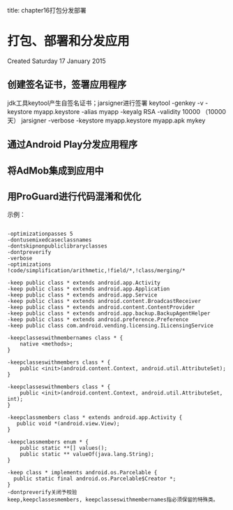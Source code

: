 title: chapter16打包分发部署 


#   打包、部署和分发应用 
Created Saturday 17 January 2015

##  创建签名证书，签署应用程序 
jdk工具keytool产生自签名证书；jarsigner进行签署
keytool -genkey -v -keystore myapp.keystore -alias myapp -keyalg RSA -validity 10000 （10000天）
jarsigner -verbose -keystore myapp.keystore myapp.apk mykey

##  通过Android Play分发应用程序 

##  将AdMob集成到应用中 

##  用ProGuard进行代码混淆和优化 
示例：
```

-optimizationpasses 5
-dontusemixedcaseclassnames
-dontskipnonpubliclibraryclasses
-dontpreverify
-verbose
-optimizations !code/simplification/arithmetic,!field/*,!class/merging/*

-keep public class * extends android.app.Activity
-keep public class * extends android.app.Application
-keep public class * extends android.app.Service
-keep public class * extends android.content.BroadcastReceiver
-keep public class * extends android.content.ContentProvider
-keep public class * extends android.app.backup.BackupAgentHelper
-keep public class * extends android.preference.Preference
-keep public class com.android.vending.licensing.ILicensingService

-keepclasseswithmembernames class * {
	native <methods>;
}

-keepclasseswithmembers class * {
	public <init>(android.content.Context, android.util.AttributeSet);
}

-keepclasseswithmembers class * {
	public <init>(android.content.Context, android.util.AttributeSet, int);
}

-keepclassmembers class * extends android.app.Activity {
   public void *(android.view.View);
}

-keepclassmembers enum * {
	public static **[] values();
	public static ** valueOf(java.lang.String);
}

-keep class * implements android.os.Parcelable {
  public static final android.os.Parcelable$Creator *;
}
-dontpreverify关闭予校验
keep,keepclassesmembers, keepclasseswithmembernames指必须保留的特殊类。

```